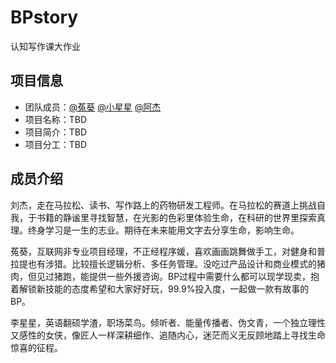 # BPstory
认知写作课大作业

## 项目信息
* 团队成员：[@菟葵](https://github.com/Mina-yy) [@小星星](https://github.com/lucy201703) [@阿杰](https://github.com/jason2960)
* 项目名称：TBD
* 项目简介：TBD
* 项目分工：TBD


## 成员介绍

刘杰，走在马拉松、读书、写作路上的药物研发工程师。在马拉松的赛道上挑战自我，于书籍的静谧里寻找智慧，在光影的色彩里体验生命，在科研的世界里探索真理。终身学习是一生的志业。期待在未来能用文字去分享生命，影响生命。

菟葵，互联网非专业项目经理，不正经程序媛，喜欢画画跳舞做手工，对健身和普拉提也有涉猎。比较擅长逻辑分析、多任务管理。没吃过产品设计和商业模式的猪肉，但见过猪跑，能提供一些外援咨询。BP过程中需要什么都可以现学现卖，抱着解锁新技能的态度希望和大家好好玩，99.9%投入度，一起做一款有故事的BP。

李星星，英语翻硕学渣，职场菜鸟。倾听者、能量传播者、伪文青，一个独立理性又感性的女侠，像匠人一样深耕细作、追随内心，迷茫而义无反顾地踏上寻找生命惊喜的征程。
